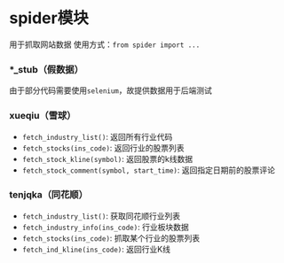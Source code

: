 # spider模块

用于抓取网站数据
使用方式：`from spider import ...`

### *_stub（假数据）
由于部分代码需要使用`selenium`，故提供数据用于后端测试

### xueqiu（雪球）
- `fetch_industry_list()`: 返回所有行业代码
- `fetch_stocks(ins_code)`: 返回行业的股票列表
- `fetch_stock_kline(symbol)`: 返回股票的k线数据
- `fetch_stock_comment(symbol, start_time)`: 返回指定日期前的股票评论

### tenjqka（同花顺）
- `fetch_industry_list()`: 获取同花顺行业列表
- `fetch_industry_info(ins_code)`: 行业板块数据
- `fetch_stocks(ins_code)`: 抓取某个行业的股票列表
- `fetch_ind_kline(ins_code)`: 返回行业K线